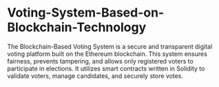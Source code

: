 # Voting-System-Based-on-Blockchain-Technology
The Blockchain-Based Voting System is a secure and transparent digital voting platform built on the Ethereum blockchain. This system ensures fairness, prevents tampering, and allows only registered voters to participate in elections. It utilizes smart contracts written in Solidity to validate voters, manage candidates, and securely store votes.
